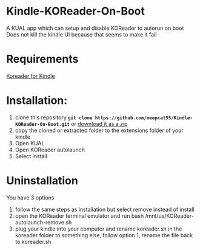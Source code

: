 # Kindle-KOReader-On-Boot
A KUAL app which can setup and disable KOReader to autorun on boot
Does not kill the kindle UI because that seems to make it fail
# Requirements
[Koreader for Kindle](https://github.com/koreader/koreader/wiki/Installation-on-Kindle-devices)
# Installation:
1. clone this repository **`git clone https://github.com/meepcat55/Kindle-KOReader-On-Boot.git`** or [download it as a zip](https://github.com/meepcat55/Kindle-KOReader-On-Boot/archive/refs/heads/main.zip)
2. copy the cloned or extracted folder to the extensions folder of your kindle
3. Open KUAL
4. Open KOReader autolaunch
5. Select install
# Uninstallation
You have 3 options
1. follow the same steps as installation but select remove instead of install
2. open the KOReader terminal emulator and run bash /mnt/us/KOReader-autolaunch-remove.sh
3. plug your kindle into your computer and rename koreader.sh in the koreader folder to something else, follow option 1, rename the file back to koreader.sh
